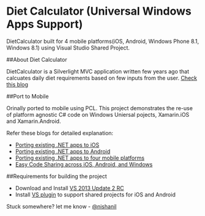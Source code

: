Diet Calculator (Universal Windows Apps Support)
======================

DietCalculator built for 4 mobile platforms(iOS, Android, Windows Phone 8.1, Windows 8.1) using Visual Studio Shared Project.

##About Diet Calculator


DietCalculator is a Silverlight MVC application written few years ago that calcuates daily diet requirements based on few inputs from the user. [Check this blog](http://www.silverlightshow.net/items/Exploring-the-Model-View-Controller-MVC-pattern.aspx )


##Port to Mobile 

Orinally ported to mobile using PCL. This project demonstrates the re-use of platform agnostic C# code on Windows Uniersal pojects, Xamarin.iOS and Xamarin.Android.

Refer these blogs for detailed explanation:

- [Porting existing .NET apps to iOS](http://blog.xamarin.com/porting-existing-.net-apps-to-ios/)
- [Porting existing .NET apps to Android](http://blog.xamarin.com/porting-existing-.net-apps-to-android/)
- [Porting existing .NET apps to four mobile platforms](http://blog.xamarin.com/porting-existing-.net-apps-to-four-mobile-platforms-with-pcl/)
- [Easy Code Sharing across iOS, Android, and Windows ](http://blog.xamarin.com/share-code-across-ios-android-and-universal-windows-apps-using-shared-projects/)

##Requirements for building the project

- Download and Install [VS 2013 Update 2 RC](http://www.microsoft.com/en-us/download/details.aspx?id=42307) 
- Install [VS plugin](http://visualstudiogallery.msdn.microsoft.com/315c13a7-2787-4f57-bdf7-adae6ed54450) to support shared projects for iOS and Android


Stuck somewhere? let me know - [@nishanil](http://twitter.com/NishAnil)



